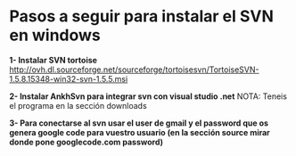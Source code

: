 # Pasos a seguir para instalar el SVN en windows #

**1- Instalar SVN tortoise**
http://ovh.dl.sourceforge.net/sourceforge/tortoisesvn/TortoiseSVN-1.5.8.15348-win32-svn-1.5.5.msi


**2- Instalar AnkhSvn para integrar svn con visual studio .net**
NOTA: Teneis el programa en la sección downloads


**3- Para conectarse al svn usar el user de gmail y el password que os genera google code para vuestro usuario (en la sección source mirar donde pone googlecode.com password)**